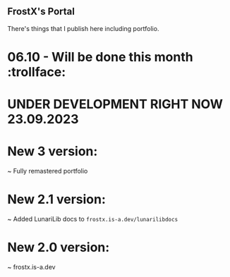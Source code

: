 ## FrostX's Portal
There's things that I publish here including portfolio.

# 06.10 - Will be done this month :trollface:

# UNDER DEVELOPMENT RIGHT NOW 23.09.2023

# New 3 version:
~ Fully remastered portfolio

# New 2.1 version:
~ Added LunariLib docs to `frostx.is-a.dev/lunarilibdocs`

# New 2.0 version:
~ frostx.is-a.dev
